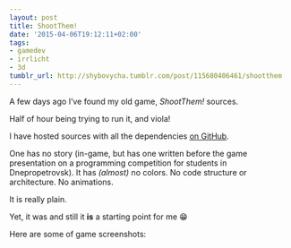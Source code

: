 ```yaml
---
layout: post
title: ShootThem!
date: '2015-04-06T19:12:11+02:00'
tags:
- gamedev
- irrlicht
- 3d
tumblr_url: http://shybovycha.tumblr.com/post/115680406461/shootthem
---
```


A few days ago I’ve found my old game, _ShootThem!_ sources.

Half of hour being trying to run it, and viola!

I have hosted sources with all the dependencies [on GitHub](https://github.com/shybovycha/shoot-them).

One has no story (in-game, but has one written before the game presentation on a programming competition for students in Dnepropetrovsk). It has _(almost)_ no colors. No code structure or architecture. No animations. 

It is really plain.

Yet, it was and still it **is** a starting point for me 😁

Here are some of game screenshots:

<div style="display:flex; flex-direction:column; align-content:center;">
<div><img data-src="https://40.media.tumblr.com/95ddd7383427489e1c49686529772b12/tumblr_inline_nmea8sxPPW1qh5oee_540.webp" data-orig-height="768" data-orig-width="1366"/></div>
<div><img data-src="https://40.media.tumblr.com/3c7f02ed76fb4cd8990e92a95d6130bb/tumblr_inline_nmea966kmi1qh5oee_540.webp" data-orig-height="768" data-orig-width="1366"/></div>
<div><img data-src="https://40.media.tumblr.com/008359ef9bdbe0f5bd2c86c943e538d0/tumblr_inline_nmea9pD5Nj1qh5oee_540.webp" data-orig-height="768" data-orig-width="1366"/></div>
<div><img data-src="https://40.media.tumblr.com/bd88e4fa345121c06a850e82a2b4805b/tumblr_inline_nmeaa4oVAD1qh5oee_540.webp" data-orig-height="768" data-orig-width="1366"/></div>
<div><img data-src="https://41.media.tumblr.com/441f9207f3eda4d1454202b15666055d/tumblr_inline_nmeaaiOKq51qh5oee_540.webp" data-orig-height="768" data-orig-width="1366"/></div>
</div>
